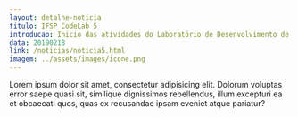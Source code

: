 ```yaml
---
layout: detalhe-noticia
titulo: IFSP CodeLab 5
introducao: Inicio das atividades do Laboratório de Desenvolvimento de Software - IFSP CodeLab 
data: 20190218
link: /noticias/noticia5.html
imagem: ../assets/images/icone.png
---
```

Lorem ipsum dolor sit amet, consectetur adipisicing elit. Dolorum voluptas error saepe quasi sit, similique dignissimos repellendus, illum excepturi ea et obcaecati quos, quas ex recusandae ipsam eveniet atque pariatur?